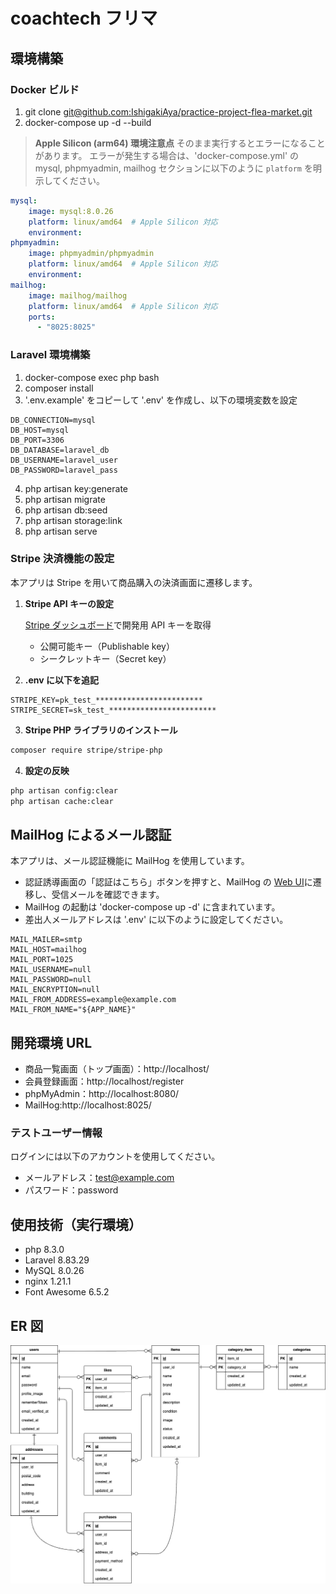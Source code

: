 # coachtech フリマ

## 環境構築

### **Docker ビルド**

1. git clone [git@github.com:IshigakiAya/practice-project-flea-market.git](git@github.com:IshigakiAya/practice-project-flea-market.git)
2. docker-compose up -d --build

> **Apple Silicon (arm64) 環境注意点**
> そのまま実行するとエラーになることがあります。
> エラーが発生する場合は、'docker-compose.yml' の mysql, phpmyadmin, mailhog セクションに以下のように `platform` を明示してください。

```yaml
mysql:
    image: mysql:8.0.26
    platform: linux/amd64  # Apple Silicon 対応
    environment:
phpmyadmin:
    image: phpmyadmin/phpmyadmin
    platform: linux/amd64  # Apple Silicon 対応
    environment:
mailhog:
    image: mailhog/mailhog
    platform: linux/amd64  # Apple Silicon 対応
    ports:
      - "8025:8025"
```

### **Laravel 環境構築**

1. docker-compose exec php bash
2. composer install
3. '.env.example' をコピーして '.env' を作成し、以下の環境変数を設定

```env
DB_CONNECTION=mysql
DB_HOST=mysql
DB_PORT=3306
DB_DATABASE=laravel_db
DB_USERNAME=laravel_user
DB_PASSWORD=laravel_pass
```

4. php artisan key:generate
5. php artisan migrate
6. php artisan db:seed
7. php artisan storage:link
8. php artisan serve

### **Stripe 決済機能の設定**

本アプリは Stripe を用いて商品購入の決済画面に遷移します。

1. **Stripe API キーの設定**

   [Stripe ダッシュボード](https://dashboard.stripe.com/test/dashboard)で開発用 API キーを取得

   - 公開可能キー（Publishable key）
   - シークレットキー（Secret key）

2. **.env に以下を追記**

```env
STRIPE_KEY=pk_test_************************
STRIPE_SECRET=sk_test_************************
```

3. **Stripe PHP ライブラリのインストール**

```bash
composer require stripe/stripe-php
```

4. **設定の反映**

```bash
php artisan config:clear
php artisan cache:clear
```

## MailHog によるメール認証

本アプリは、メール認証機能に MailHog を使用しています。

- 認証誘導画面の「認証はこちら」ボタンを押すと、MailHog の [Web UI](http://localhost:8025)に遷移し、受信メールを確認できます。
- MailHog の起動は 'docker-compose up -d' に含まれています。
- 差出人メールアドレスは '.env' に以下のように設定してください。

```env
MAIL_MAILER=smtp
MAIL_HOST=mailhog
MAIL_PORT=1025
MAIL_USERNAME=null
MAIL_PASSWORD=null
MAIL_ENCRYPTION=null
MAIL_FROM_ADDRESS=example@example.com
MAIL_FROM_NAME="${APP_NAME}"
```

## 開発環境 URL

- 商品一覧画面（トップ画面）：http://localhost/
- 会員登録画面：http://localhost/register
- phpMyAdmin：http://localhost:8080/
- MailHog:http://localhost:8025/

### テストユーザー情報

ログインには以下のアカウントを使用してください。

- メールアドレス：test@example.com
- パスワード：password

## 使用技術（実行環境）

- php 8.3.0
- Laravel 8.83.29
- MySQL 8.0.26
- nginx 1.21.1
- Font Awesome 6.5.2

## ER 図

![ER図](er.png)
